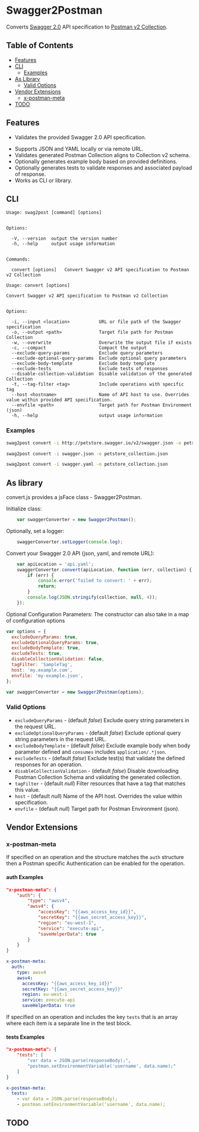 # Swagger2Postman

Converts [Swagger 2.0](https://swagger.io/specification/) API specification to [Postman v2 Collection](https://schema.getpostman.com/json/collection/v2.0.0/docs/index.html).

## Table of Contents

- [Features](#features)
- [CLI](#cli)
    * [Examples](#examples)
- [As Library](#as-library)
    * [Valid Options](#valid-options)
- [Vendor Extensions](#vendor-extensions)
    * [x-postman-meta](#x-postman-meta)
- [TODO](#todo)


## Features

- Validates the provided Swagger 2.0 API specification.
* Supports JSON and YAML locally or via remote URL.
* Validates generated Postman Collection aligns to Collection v2 schema.
* Optionally generates example body based on provided definitions.
* Optionally generates tests to validate responses and associated payload of response.
* Works as CLI or library.


## CLI

```
Usage: swag2post [command] [options]


Options:

  -V, --version  output the version number
  -h, --help     output usage information


Commands:

  convert [options]   Convert Swagger v2 API specification to Postman v2 Collection
```

```
Usage: convert [options]

Convert Swagger v2 API specification to Postman v2 Collection


Options:

  -i, --input <location>           URL or file path of the Swagger specification
  -o, --output <path>              Target file path for Postman Collection
  -w, --overwrite                  Overwrite the output file if exists
  -c, --compact                    Compact the output
  --exclude-query-params           Exclude query parameters
  --exclude-optional-query-params  Exclude optional query parameters
  --exclude-body-template          Exclude body template
  --exclude-tests                  Exclude tests of responses
  --disable-collection-validation  Disable validation of the generated Collection
  -t, --tag-filter <tag>           Include operations with specific tag
  --host <hostname>                Name of API host to use. Overrides value within provided API specification.
  --envfile <path>                 Target path for Postman Environment (json)
  -h, --help                       output usage information
```

### Examples

```bash
swag2post convert -i http://petstore.swagger.io/v2/swagger.json -o petstore_collection.json --exclude-optional-query-params --exclude-body-template --exclude-tests
```

```bash
swag2post convert -i swagger.json -o petstore_collection.json
```

```bash
swag2post convert -i swagger.yaml -o petstore_collection.json
```


## As library

convert.js provides a jsFace class - Swagger2Postman.

Initialize class:

```javascript
    var swaggerConverter = new Swagger2Postman();
```

Optionally, set a logger:

```javascript
    swaggerConverter.setLogger(console.log);
```

Convert your Swagger 2.0 API (json, yaml, and remote URL):

```javascript
    var apiLocation = 'api.yaml';
    swaggerConverter.convert(apiLocation, function (err, collection) {
        if (err) {
            console.error('failed to convert: ' + err);
            return;
        }
        console.log(JSON.stringify(collection, null, 4));
    });
```

Optional Configuration Parameters:
The constructor can also take in a map of configuration options

```javascript
var options = {
  excludeQueryParams: true,
  excludeOptionalQueryParams: true,
  excludeBodyTemplate: true,
  excludeTests: true,
  disableCollectionValidation: false,
  tagFilter: 'SampleTag',
  host: 'my.example.com',
  envfile: 'my-example.json',
};

var swaggerConverter = new Swagger2Postman(options);
```

### Valid Options

* `excludeQueryParams` - (default *false*) Exclude query string parameters in the request URL.
* `excludeOptionalQueryParams` - (default *false*) Exclude optional query string parameters in the request URL.
* `excludeBodyTemplate` - (default *false*) Exclude example body when body parameter defined and `consumes` includes `application/.*json`.
* `excludeTests` - (default *false*) Exclude test(s) that validate the defined responses for an operation.
* `disableCollectionValidation` - (default *false*) Disable downloading Postman Collection Schema and validating the generated collection.
* `tagFilter` - (default *null*) Filter resources that have a tag that matches this value.
* `host` - (default *null*) Name of the API host. Overrides the value within specification.
* `envfile` - (default *null*) Target path for Postman Environment (json).


## Vendor Extensions

### x-postman-meta

If specified on an operation and the structure matches the `auth` structure then a Postman specific Authentication can be enabled for the operation.

#### auth Examples

```json
"x-postman-meta": {
    "auth": {
        "type": "awsv4",
        "awsv4": {
            "accessKey": "{{aws_access_key_id}}",
            "secretKey": "{{aws_secret_access_key}}",
            "region": "eu-west-1",
            "service": "execute-api",
            "saveHelperData": true
        }
    }
}
```

```yaml
x-postman-meta:
  auth:
    type: awsv4
    awsv4:
      accessKey: "{{aws_access_key_id}}"
      secretKey: "{{aws_secret_access_key}}"
      region: eu-west-1
      service: execute-api
      saveHelperData: true
```

If specified on an operation and includes the key `tests` that is an array where each item is a separate line in the test block.

#### tests Examples

```json
"x-postman-meta": {
    "tests": [
        "var data = JSON.parse(responseBody);",
        "postman.setEnvironmentVariable('username', data.name);"
    ]
}
```

```yaml
x-postman-meta:
  tests:
    - var data = JSON.parse(responseBody);
    - postman.setEnvironmentVariable('username', data.name);
```


## TODO
